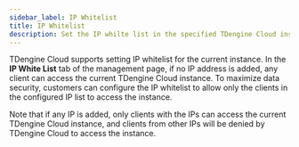 ```yaml
---
sidebar_label: IP Whitelist
title: IP Whitelist
description: Set the IP whilte list in the specified TDengine Cloud instance.
---
```


TDengine Cloud supports setting IP whitelist for the current instance. In the **IP White List** tab of the management page, if no IP address is added, any client can access the current TDengine Cloud instance. To maximize data security, customers can configure the IP whitelist to allow only the clients in the configured IP list to access the instance.

Note that if any IP is added, only clients with the IPs can access the current TDengine Cloud instance, and clients from other IPs will be denied by TDengine Cloud to access the instance.
